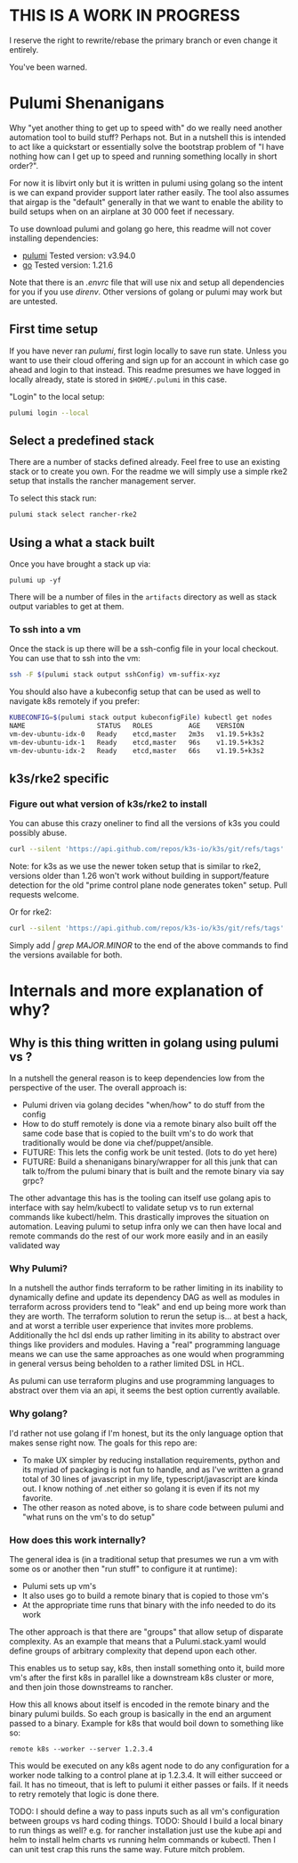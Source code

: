 # THIS IS A WORK IN PROGRESS

I reserve the right to rewrite/rebase the primary branch or even change it entirely.

You've been warned.

# Pulumi Shenanigans

Why "yet another thing to get up to speed with" do we really need another automation tool to build stuff? Perhaps not. But in a nutshell this is intended to act like a quickstart or essentially solve the bootstrap problem of "I have nothing how can I get up to speed and running something locally in short order?".

For now it is libvirt only but it is written in pulumi using golang so the intent is we can expand provider support later rather easily. The tool also assumes that airgap is the "default" generally in that we want to enable the ability to build setups when on an airplane at 30 000 feet if necessary.

To use download pulumi and golang go here, this readme will not cover installing dependencies:
- [pulumi](https://www.pulumi.com/docs/get-started/install/) Tested version: v3.94.0
- [go](https://go.dev/dl/) Tested version: 1.21.6

Note that there is an *.envrc* file that will use nix and setup all dependencies for you if you use *direnv*. Other versions of golang or pulumi may work but are untested.

## First time setup

If you have never ran *pulumi*, first login locally to save run state. Unless you want to use their cloud offering and sign up for an account in which case go ahead and login to that instead. This readme presumes we have logged in locally already, state is stored in `$HOME/.pulumi` in this case.

"Login" to the local setup:
``` sh
pulumi login --local
```

## Select a predefined stack

There are a number of stacks defined already. Feel free to use an existing stack or to create you own. For the readme we will simply use a simple rke2 setup that installs the rancher management server.

To select this stack run:

```sh
pulumi stack select rancher-rke2
```

## Using a what a stack built

Once you have brought a stack up via:

```
pulumi up -yf
```

There will be a number of files in the `artifacts` directory as well as stack output variables to get at them.

### To ssh into a vm


Once the stack is up there will be a ssh-config file in your local checkout. You can use that to ssh into the vm:

```sh
ssh -F $(pulumi stack output sshConfig) vm-suffix-xyz
```

You should also have a kubeconfig setup that can be used as well to navigate k8s remotely if you prefer:

```sh
KUBECONFIG=$(pulumi stack output kubeconfigFile) kubectl get nodes
NAME                  STATUS   ROLES         AGE    VERSION
vm-dev-ubuntu-idx-0   Ready    etcd,master   2m3s   v1.19.5+k3s2
vm-dev-ubuntu-idx-1   Ready    etcd,master   96s    v1.19.5+k3s2
vm-dev-ubuntu-idx-2   Ready    etcd,master   66s    v1.19.5+k3s2
```

## k3s/rke2 specific

### Figure out what version of k3s/rke2 to install

You can abuse this crazy oneliner to find all the versions of k3s you could possibly abuse.

```sh
curl --silent 'https://api.github.com/repos/k3s-io/k3s/git/refs/tags' | jq -r '.[] | select(.ref) | .ref' | sed 's|refs/tags/||g' | grep -Ev rc | sort -u
```

Note: for k3s as we use the newer token setup that is similar to rke2, versions older than 1.26 won't work without building in support/feature detection for the old "prime control plane node generates token" setup. Pull requests welcome.

Or for rke2:
```sh
curl --silent 'https://api.github.com/repos/k3s-io/k3s/git/refs/tags' | jq -r '.[] | select(.ref) | .ref' | sed 's|refs/tags/||g' | grep -Ev rc | sort -u
```

Simply add *| grep MAJOR.MINOR* to the end of the above commands to find the versions available for both.

# Internals and more explanation of why?

## Why is this thing written in golang using pulumi vs <someothertool>?

In a nutshell the general reason is to keep dependencies low from the perspective of the user. The overall approach is:
- Pulumi driven via golang decides "when/how" to do stuff from the config
- How to do stuff remotely is done via a remote binary also built off the same code base that is copied to the built vm's to do work that traditionally would be done via chef/puppet/ansible.
- FUTURE: This lets the config work be unit tested. (lots to do yet here)
- FUTURE: Build a shenanigans binary/wrapper for all this junk that can talk to/from the pulumi binary that is built and the remote binary via say grpc?

The other advantage this has is the tooling can itself use golang apis to interface with say helm/kubectl to validate setup vs to run external commands like kubectl/helm. This drastically improves the situation on automation. Leaving pulumi to setup infra only we can then have local and remote commands do the rest of our work more easily and in an easily validated way

### Why Pulumi?

In a nutshell the author finds terraform to be rather limiting in its inability to dynamically define and update its dependency DAG as well as modules in terraform across providers tend to "leak" and end up being more work than they are worth. The terraform solution to rerun the setup is... at best a hack, and at worst a terrible user experience that invites more problems. Additionally the hcl dsl ends up rather limiting in its ability to abstract over things like providers and modules. Having a "real" programming language means we can use the same approaches as one would when programming in general versus being beholden to a rather limited DSL in HCL.

As pulumi can use terraform plugins and use programming languages to abstract over them via an api, it seems the best option currently available.

### Why golang?

I'd rather not use golang if I'm honest, but its the only language option that makes sense right now. The goals for this repo are:
- To make UX simpler by reducing installation requirements, python and its myriad of packaging is not fun to handle, and as I've written a grand total of 30 lines of javascript in my life, typescript/javascript are kinda out. I know nothing of .net either so golang it is even if its not my favorite.
- The other reason as noted above, is to share code between pulumi and "what runs on the vm's to do setup"

### How does this work internally?

The general idea is (in a traditional setup that presumes we run a vm with some os or another then "run stuff" to configure it at runtime):
- Pulumi sets up vm's
- It also uses go to build a remote binary that is copied to those vm's
- At the appropriate time runs that binary with the info needed to do its work

The other approach is that there are "groups" that allow setup of disparate complexity. As an example that means that a Pulumi.stack.yaml would define groups of arbitrary complexity that depend upon each other.

This enables us to setup say, k8s, then install something onto it, build more vm's after the first k8s in parallel like a downstream k8s cluster or more, and then join those downstreams to rancher.

How this all knows about itself is encoded in the remote binary and the binary pulumi builds. So each group is basically in the end an argument passed to a binary. Example for k8s that would boil down to something like so:

`remote k8s --worker --server 1.2.3.4`

This would be executed on any k8s agent node to do any configuration for a worker node talking to a control plane at ip 1.2.3.4. It will either succeed or fail. It has no timeout, that is left to pulumi it either passes or fails. If it needs to retry remotely that logic is done there.

TODO: I should define a way to pass inputs such as all vm's configuration between groups vs hard coding things.
TODO: Should I build a local binary to run things as well? e.g. for rancher installation just use the kube api and helm to install helm charts vs running helm commands or kubectl. Then I can unit test crap this runs the same way. Future mitch problem.
